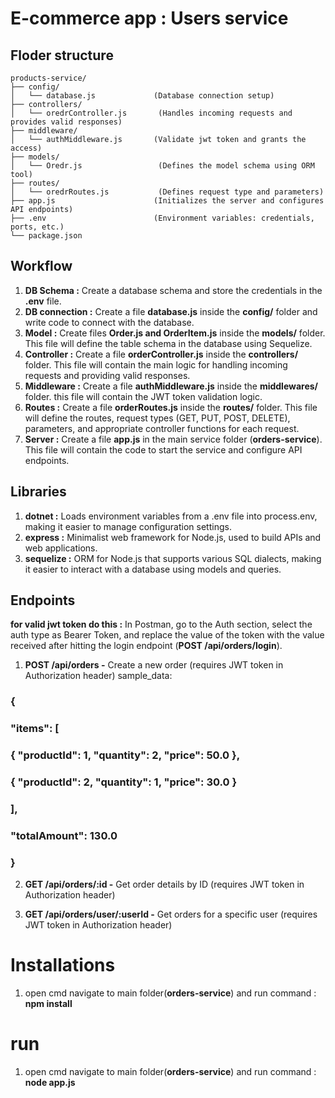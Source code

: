 # E-commerce app : Users service

## Floder structure

    products-service/
    ├── config/
    │   └── database.js             (Database connection setup)
    ├── controllers/
    │   └── oredrController.js       (Handles incoming requests and provides valid responses)
    ├── middleware/
    │   └── authMiddleware.js       (Validate jwt token and grants the access)
    ├── models/
    │   └── Oredr.js                 (Defines the model schema using ORM tool)
    ├── routes/
    │   └── oredrRoutes.js           (Defines request type and parameters)
    ├── app.js                      (Initializes the server and configures API endpoints)
    ├── .env                        (Environment variables: credentials, ports, etc.)
    └── package.json


## Workflow

1. **DB Schema :** Create a database schema and store the credentials in the **.env** file.
2. **DB connection :** Create a file **database.js** inside the **config/** folder and write code to connect with the database.
3. **Model :** Create files **Order.js and OrderItem.js** inside the **models/** folder. This file will define the table schema in the database using Sequelize.
4. **Controller :** Create a file **orderController.js** inside the **controllers/** folder. This file will contain the main logic for handling incoming requests and providing valid responses.
5. **Middleware :** Create a file **authMiddleware.js** inside the **middlewares/** folder. this file will contain the JWT token validation logic.
6. **Routes :** Create a file **orderRoutes.js** inside the **routes/** folder. This file will define the routes, request types (GET, PUT, POST, DELETE), parameters, and appropriate controller functions for each request.
7. **Server :** Create a file **app.js** in the main service folder (**orders-service**). This file will contain the code to start the service and configure API endpoints.


## Libraries

1. **dotnet :** Loads environment variables from a .env file into process.env, making it easier to manage configuration settings.
2. **express :** Minimalist web framework for Node.js, used to build APIs and web applications.
3. **sequelize :** ORM for Node.js that supports various SQL dialects, making it easier to interact with a database using models and queries.


## Endpoints

**for valid jwt token do this :** In Postman, go to the Auth section, select the auth type as Bearer Token, and replace the value of the token with the value received after hitting the login endpoint (**POST /api/orders/login**).

1. **POST /api/orders -** Create a new order (requires JWT token in Authorization header)
    sample_data: 
###    {
###        "items": [
###            { "productId": 1, "quantity": 2, "price": 50.0 },
###            { "productId": 2, "quantity": 1, "price": 30.0 }
###        ],
###        "totalAmount": 130.0
###    }

2. **GET /api/orders/:id -** Get order details by ID (requires JWT token in Authorization header)
    
3. **GET /api/orders/user/:userId -** Get orders for a specific user (requires JWT token in Authorization header)

# Installations

1. open cmd navigate to main folder(**orders-service**) and run command : **npm install**

# run
1. open cmd navigate to main folder(**orders-service**) and run command : **node app.js**